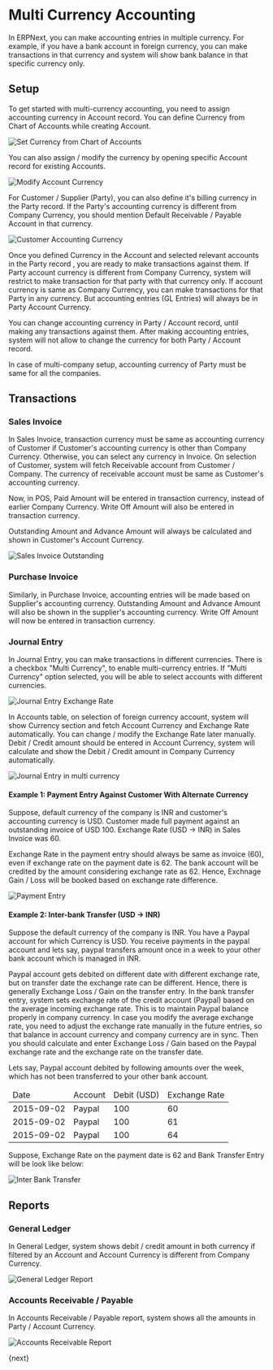 <!-- add-breadcrumbs -->
# Multi Currency Accounting

In ERPNext, you can make accounting entries in multiple currency. For example, if you have a bank account in foreign currency, you can make transactions in that currency and system will show bank balance in that specific currency only.

## Setup

To get started with multi-currency accounting, you need to assign accounting currency in Account record. You can define Currency from Chart of Accounts while creating Account.

<img class="screenshot" alt="Set Currency from Chart of Accounts"  	src="/docs/assets/img/accounts/multi-currency/chart-of-accounts.png">

You can also assign / modify the currency by opening specific Account record for existing Accounts.

<img class="screenshot" alt="Modify Account Currency"  	src="/docs/assets/img/accounts/multi-currency/account.png">

For Customer / Supplier (Party), you can also define it's billing currency in the Party record. If the Party's accounting currency is different from Company Currency, you should mention Default Receivable / Payable Account in that currency.

<img class="screenshot" alt="Customer Accounting Currency"  	src="/docs/assets/img/accounts/multi-currency/customer.png">


Once you defined Currency in the Account and selected relevant accounts in the Party record , you are ready to make transactions against them. If Party account currency is different from Company Currency, system will restrict to make transaction for that party with that currency only. If account currency is same as Company Currency, you can make transactions for that Party in any currency. But accounting entries (GL Entries) will always be in Party Account Currency.

You can change accounting currency in Party / Account record, until making any transactions against them. After making accounting entries, system will not allow to change the currency for both Party / Account record.

In case of multi-company setup, accounting currency of Party must be same for all the companies.

## Transactions

### Sales Invoice

In Sales Invoice, transaction currency must be same as accounting currency of Customer if Customer's accounting currency is other than Company Currency. Otherwise, you can select any currency in Invoice. On selection of Customer, system will fetch Receivable account from Customer / Company. The currency of receivable account must be same as Customer's accounting currency.

Now, in POS, Paid Amount will be entered in transaction currency, instead of earlier Company Currency. Write Off Amount will also be entered in transaction currency.

Outstanding Amount and Advance Amount will always be calculated and shown in Customer's Account Currency.

<img class="screenshot" alt="Sales Invoice Outstanding"  	src="/docs/assets/img/accounts/multi-currency/sales-invoice.png">

### Purchase Invoice

Similarly, in Purchase Invoice, accounting entries will be made based on Supplier's accounting currency. Outstanding Amount and Advance Amount will also be shown in the supplier's accounting currency. Write Off Amount will now be entered in transaction currency.

### Journal Entry

In Journal Entry, you can make transactions in different currencies. There is a checkbox "Multi Currency", to enable multi-currency entries. If "Multi Currency" option selected, you will be able to select accounts with different currencies.

<img class="screenshot" alt="Journal Entry Exchange Rate"  	src="/docs/assets/img/accounts/multi-currency/journal-entry-multi-currency.png">

 
In Accounts table, on selection of foreign currency account, system will show Currency section and fetch Account Currency and Exchange Rate automatically. You can change / modify the Exchange Rate later manually. Debit / Credit amount should be entered in Account Currency, system will calculate and show the Debit / Credit amount in Company Currency automatically.

<img class="screenshot" alt="Journal Entry in multi currency"  	src="/docs/assets/img/accounts/multi-currency/journal-entry-row.png">

#### Example 1: Payment Entry  Against Customer With Alternate Currency

Suppose, default currency of the company is INR and customer's accounting currency is USD. Customer made full payment against an outstanding invoice of USD 100. Exchange Rate (USD -> INR) in Sales Invoice was 60.

Exchange Rate in the payment entry should always be same as invoice (60), even if exchange rate on the payment date is 62. The bank account will be credited by the amount considering exchange rate as 62. Hence, Exchnage Gain / Loss will be booked based on exchange rate difference.

<img class="screenshot" alt="Payment Entry"  	src="/docs/assets/img/accounts/multi-currency/payment-entry.png">

#### Example 2: Inter-bank Transfer (USD -> INR)

Suppose the default currency of the company is INR. You have a Paypal account for which Currency is USD. You receive payments in the paypal account and lets say, paypal transfers amount once in a week to your other bank account which is managed in INR. 

Paypal account gets debited on different date with different exchange rate, but on transfer date the exchange rate can be different. Hence, there is generally Exchange Loss / Gain on the transfer entry.
In the bank transfer entry, system sets exchange rate of the credit account (Paypal) based on the average incoming exchange rate. This is to maintain Paypal balance properly in company currency. In case you modify the average exchange rate, you need to adjust the exchange rate manually in the future entries, so that balance in account currency and company currency are in sync.
Then you should calculate and enter Exchange Loss / Gain based on the Paypal exchange rate and the exchange rate on the transfer date.

Lets say, Paypal account debited by following amounts over the week, which has not been transferred to your other bank account.

<table class="table table-bordered">
	<thead>
		<tr>
			<td>Date</td>
			<td>Account</td>
			<td>Debit (USD)</td>
			<td>Exchange Rate</td>
		</tr>
	</thead>
	<tbody>
		<tr>
			<td>2015-09-02</td>
			<td>Paypal</td>
			<td>100</td>
			<td>60</td>
		</tr>
		<tr>
			<td>2015-09-02</td>
			<td>Paypal</td>
			<td>100</td>
			<td>61</td>
		</tr>
		<tr>
			<td>2015-09-02</td>
			<td>Paypal</td>
			<td>100</td>
			<td>64</td>
		</tr>
	</tbody>
</table>


Suppose, Exchange Rate on the payment date is 62 and Bank Transfer Entry will be look like below:

<img class="screenshot" alt="Inter Bank Transfer"  	src="/docs/assets/img/accounts/multi-currency/bank-transfer.png">


## Reports

### General Ledger

In General Ledger, system shows debit / credit amount in both currency if filtered by an Account and Account Currency is different from Company Currency.

<img class="screenshot" alt="General Ledger Report"  	src="/docs/assets/img/accounts/multi-currency/general-ledger.png">

### Accounts Receivable / Payable

In Accounts Receivable / Payable report, system shows all the amounts in Party / Account Currency.

<img class="screenshot" alt="Accounts Receivable Report"  	src="/docs/assets/img/accounts/multi-currency/accounts-receivable.png">

{next}
